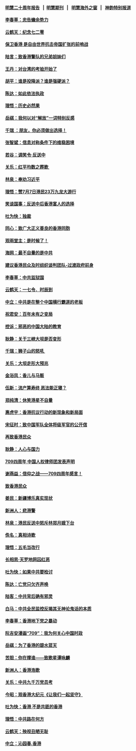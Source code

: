#### [明慧二十周年报告](https://github.com/gfw-breaker/mh-reports/blob/master/README.md?t=07200620) &nbsp;&nbsp;|&nbsp;&nbsp;[明慧期刊](https://github.com/gfw-breaker/mh-qikan) &nbsp;&nbsp;|&nbsp;&nbsp; [明慧海外之窗](https://github.com/gfw-breaker/mh-news/blob/master/README.md?t=07200620) &nbsp;&nbsp;|&nbsp;&nbsp; [神韵特别报道](https://github.com/gfw-breaker/mh-news/blob/master/shenyun.md?t=07200620) 

#### [李春草：忠告蟾余势力](../pages/nsc993/n11396852.md?t=07200620) 

#### [云鹤天：纪念七二零](../pages/nsc993/n11396646.md?t=07200620) 

#### [保卫香港 是自由世界抗击帝国扩张的前哨战](../pages/nsc993/n11393186.md?t=07200620) 

#### [陆言：致香港警队的兄弟姐妹们](../pages/nsc993/n11392281.md?t=07200620) 

#### [王丹：对台湾的考验开始了](../pages/nsc993/n11391258.md?t=07200620) 

#### [胡平：谁是投降派？谁是强硬派？](../pages/nsc993/n11391224.md?t=07200620) 

#### [陈达：如此依法执政](../pages/nsc993/n11388999.md?t=07200620) 

#### [理悟：历史必然果](../pages/nsc993/n11388741.md?t=07200620) 

#### [岳祺：我何以对“解放”一词特别反感](../pages/nsc993/n11385696.md?t=07200620) 

#### [千瑞 ：朋友，你必须做出选择！](../pages/nsc993/n11384949.md?t=07200620) 

#### [张智斌：信息对称条件下的维稳困境](../pages/nsc993/n11384812.md?t=07200620) 

#### [若谷：调笑令‧反送中](../pages/nsc993/n11383745.md?t=07200620) 

#### [关乐：红平均数之葬歌 ](../pages/nsc993/n11383498.md?t=07200620) 

#### [林泉：奉劝习近平](../pages/nsc993/n11383487.md?t=07200620) 

#### [理悟：赞7月7日港民23万九龙大游行](../pages/nsc993/n11383473.md?t=07200620) 

#### [笑谈国事：反送中后香港富人的选择](../pages/nsc993/n11382020.md?t=07200620) 

#### [吐为快：独裁](../pages/nsc993/n11382755.md?t=07200620) 

#### [同心：致广大正义善良的香港同胞](../pages/nsc993/n11382745.md?t=07200620) 

#### [观雨堂主：是时候了！](../pages/nsc993/n11382737.md?t=07200620) 

#### [海网：最不自量的是中共](../pages/nsc993/n11380440.md?t=07200620) 

#### [建议香港民众及时组织谈判团队-过渡政府前身](../pages/nsc993/n11379909.md?t=07200620) 

#### [李春草：中共监狱国](../pages/nsc993/n11378989.md?t=07200620) 

#### [云鹤天：一七令．时辰到](../pages/nsc993/n11379260.md?t=07200620) 

#### [中立：中共是在整个中国横行霸道的老板](../pages/nsc993/n11378382.md?t=07200620) 

#### [祝君安：百年未有之变局](../pages/nsc993/n11378376.md?t=07200620) 

#### [控诉：邪恶的中国大陆的教育](../pages/nsc993/n11378344.md?t=07200620) 

#### [耿静：关于三峡大坝是否变形](../pages/nsc993/n11375879.md?t=07200620) 

#### [千瑞：狮子山的怒吼 ](../pages/nsc993/n11375644.md?t=07200620) 

#### [关乐：大坝走形大预兆](../pages/nsc993/n11375629.md?t=07200620) 

#### [金浴凤：香儿与马贩](../pages/nsc993/n11375580.md?t=07200620) 

#### [伍新：流产算寿终  恶法能正寝？](../pages/nsc993/n11375581.md?t=07200620) 

#### [郑纯清：休笑港星不自量](../pages/nsc993/n11375555.md?t=07200620) 

#### [惠虎宇：香港抗议行动的新现象和新局面](../pages/nsc993/n11375501.md?t=07200620) 

#### [宋征时：致中国军队全体将级军官的公开信](../pages/nsc993/n11373354.md?t=07200620) 

#### [再致香港民众](../pages/nsc993/n11373870.md?t=07200620) 

#### [耿静：人心与国力](../pages/nsc993/n11373759.md?t=07200620) 

#### [709四周年 中国人权律师团发表声明](../pages/nsc993/n11373565.md?t=07200620) 

#### [谢燕益：信仰之战——709四周年感言！](../pages/nsc993/n11373388.md?t=07200620) 

#### [致香港民众](../pages/nsc993/n11373286.md?t=07200620) 

#### [姜民：新疆博乐真实现状](../pages/nsc993/n11371223.md?t=07200620) 

#### [新洲人：悲港警](../pages/nsc993/n11371174.md?t=07200620) 

#### [林泉：港民反送中怒斥林郑月娥下台](../pages/nsc993/n11370676.md?t=07200620) 

#### [佚名：真相诗歌](../pages/nsc993/n11370666.md?t=07200620) 

#### [理悟：五毛当改行](../pages/nsc993/n11369314.md?t=07200620) 

#### [长相思‧天罗地网囚红恶](../pages/nsc993/n11368444.md?t=07200620) 

#### [吐为快：如果中共要检讨](../pages/nsc993/n11368441.md?t=07200620) 

#### [陈达：亡党只欠齐声唤](../pages/nsc993/n11367838.md?t=07200620) 

#### [陆客：中共背后确有邪灵](../pages/nsc993/n11365263.md?t=07200620) 

#### [白马：中共全民监控反揭其无神论鬼话的本质](../pages/nsc993/n11365236.md?t=07200620) 

#### [李春草：香港地下党之暴动](../pages/nsc993/n11365210.md?t=07200620) 

#### [阮吉安漫画“709”：我为何关心中国时政](../pages/nsc993/n11362127.md?t=07200620) 

#### [岳祺：为了香港的碧水蓝天](../pages/nsc993/n11362627.md?t=07200620) 

#### [苦胆：你在撑谁——致歌星谭咏麟](../pages/nsc993/n11361348.md?t=07200620) 

#### [新洲人：香港浩歌](../pages/nsc993/n11361334.md?t=07200620) 

#### [关乐：中共九千万党员考](../pages/nsc993/n11361304.md?t=07200620) 

#### [今昭：观香港大纪元《让我们一起坚守》](../pages/nsc993/n11361244.md?t=07200620) 

#### [吐为快：香港  不是共匪的香港](../pages/nsc993/n11360918.md?t=07200620) 

#### [理悟：中共路在何方](../pages/nsc993/n11360509.md?t=07200620) 

#### [云鹤天：殃视丑陋无耻](../pages/nsc993/n11358872.md?t=07200620) 

#### [中立：沁园春.香港](../pages/nsc993/n11358843.md?t=07200620) 

